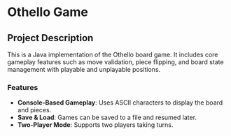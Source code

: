 # Othello Game

## Project Description

This is a Java implementation of the Othello board game. It includes core gameplay features such as move validation, piece flipping, and board state management with playable and unplayable positions.

### Features

- **Console-Based Gameplay**: Uses ASCII characters to display the board and pieces.
- **Save & Load**: Games can be saved to a file and resumed later.
- **Two-Player Mode**: Supports two players taking turns.
